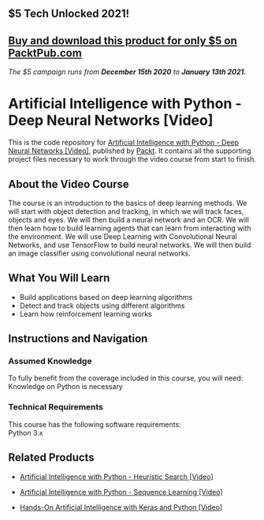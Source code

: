 ## $5 Tech Unlocked 2021!
[Buy and download this product for only $5 on PacktPub.com](https://www.packtpub.com/)
-----
*The $5 campaign         runs from __December 15th 2020__ to __January 13th 2021.__*

# Artificial Intelligence with Python - Deep Neural Networks [Video]
This is the code repository for [Artificial Intelligence with Python - Deep Neural Networks [Video]](https://www.packtpub.com/big-data-and-business-intelligence/artificial-intelligence-with-python-deep-neural-networks-video?utm_source=github&utm_medium=repository&utm_campaign=9781789132670), published by [Packt](https://www.packtpub.com/?utm_source=github). It contains all the supporting project files necessary to work through the video course from start to finish.
## About the Video Course
The course is an introduction to the basics of deep learning methods. We will start with object detection and tracking, in which we will track faces, objects and eyes. We will then build a neural network and an OCR. We will then learn how to build learning agents that can learn from interacting with the environment. We will use Deep Learning with Convolutional Neural Networks, and use TensorFlow to build neural networks. We will then build an image classifier using convolutional neural networks.

<H2>What You Will Learn</H2>
<DIV class=book-info-will-learn-text>
<UL>
<LI>Build applications based on deep learning algorithms 
<LI>Detect and track objects using different algorithms 
<LI>Learn how reinforcement learning works </LI></UL></DIV>

## Instructions and Navigation
### Assumed Knowledge
To fully benefit from the coverage included in this course, you will need:<br/>
Knowledge on Python is necessary
### Technical Requirements
This course has the following software requirements:<br/>
Python 3.x

## Related Products
* [Artificial Intelligence with Python - Heuristic Search [Video]](https://www.packtpub.com/big-data-and-business-intelligence/artificial-intelligence-with-python-heuristic-search-video?utm_source=github&utm_medium=repository&utm_campaign=9781788993463)

* [Artificial Intelligence with Python - Sequence Learning [Video]](https://www.packtpub.com/big-data-and-business-intelligence/artificial-intelligence-with-python-sequence-learning-video?utm_source=github&utm_medium=repository&utm_campaign=9781788999267)

* [Hands-On Artificial Intelligence with Keras and Python [Video]](https://www.packtpub.com/application-development/hands-artificial-intelligence-keras-and-python-video?utm_source=github&utm_medium=repository&utm_campaign=9781838557829)

